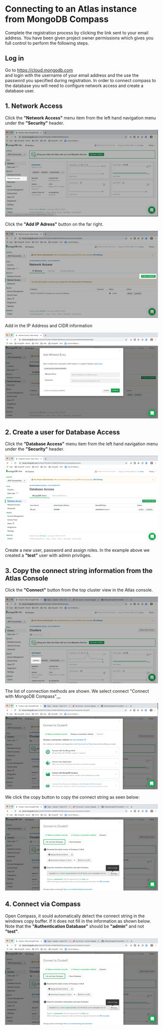 # Connecting to an Atlas instance from MongoDB Compass

Complete the registration process by clicking the link sent to your email address.  You have been given project owner permissions which gives you full control to perform the following steps.

## Log in
Go to https://cloud.mongodb.com   
and login with the username of your email address and the use the password you specified during registration.  In order to connect compass to the database you will need to configure network access and create a database user.

## 1. Network Access
Click the __"Network Access"__ menu item from the left hand navigation menu under the __"Security"__ header.

![Network](img/networkAccess.png "Network")   

Click the __"Add IP Adress"__ button on the far right.

![IP](img/addIP.png "IP")  

Add in the IP Address and CIDR information

![IP](img/addIP2.png "IP")  

## 2. Create a user for Database Access
Click the __"Database Access"__ menu item from the left hand navigation menu under the __"Security"__ header.   

![database](img/databaseAccess.png "database")  

Create a new user, password and assign roles.  In the example above we created a __"test"__ user with admin priviliges.

## 3. Copy the connect string information from the Atlas Console
Click the __"Connect"__ button from the top cluster view in the Atlas console.   

![connect](img/connect1.png "connect") 

The list of connection methods are shown.  We select connect "Connect with MongoDB Compass"__   

![connect](img/connect2.png "connect") 

We click the copy button to copy the connect string as seen below:   

![connect](img/connect3.png "connect") 

## 4. Connect via Compass
Open Compass, it sould automatically detect the connect string in the windows copy buffer.  If it does not fill in the information as shown below.  Note that the __"Authentication Database"__ should be __"admin"__ and not __"test"__.

![copmass](img/connect3.png "compass") 





